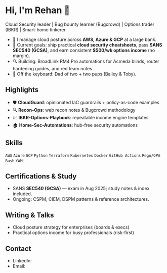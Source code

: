 # Hi, I'm Rehan 👋

Cloud Security leader | Bug bounty learner (Bugcrowd) | Options trader (IBKR) | Smart-home tinkerer

- 🏦 I manage cloud posture across **AWS, Azure & GCP** at a large bank.
- 🎯 Current goals: ship practical **cloud security cheatsheets**, pass **SANS SEC540 (GCSA)**, and earn consistent **$500/wk options income** (no margin).
- 🔍 Building: BroadLink RM4 Pro automations for Acmeda blinds, router hardening guides, and red team notes.
- 🐶 Off the keyboard: Dad of two + two pups (Bailey & Toby).

## Highlights
- 🛡️ **CloudGuard**: opinionated IaC guardrails + policy-as-code examples
- 🔍 **Recon-Ops**: web recon notes & Bugcrowd methodology
- 📈 **IBKR-Options-Playbook**: repeatable income engine templates
- 🏠 **Home-Sec-Automations**: hub-free security automations

## Skills
`AWS` `Azure` `GCP` `Python` `Terraform` `Kubernetes` `Docker` `GitHub Actions` `Rego/OPA` `Bash` `YAML`

## Certifications & Study
- SANS **SEC540 (GCSA)** — exam in Aug 2025; study notes & index included.
- Ongoing: CSPM, CIEM, DSPM patterns & reference architectures.

## Writing & Talks
- Cloud posture strategy for enterprises (boards & execs)
- Practical options income for busy professionals (risk-first)

## Contact
- LinkedIn: <add link>
- Email: <add address>
